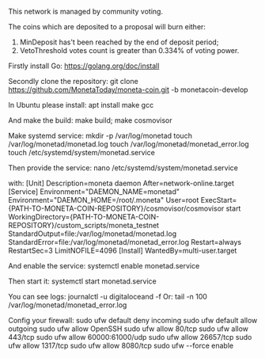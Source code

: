 This network is managed by community voting.

The coins which are deposited to a proposal will burn either:
1) MinDeposit has't been reached by the end of deposit period;
2) VetoThreshold votes count is greater than 0.334% of voting power.



Firstly install Go:
  https://golang.org/doc/install

Secondly clone the repository:
  git clone https://github.com/MonetaToday/moneta-coin.git -b monetacoin-develop

In Ubuntu please install:
  apt install make gcc

And make the build:
  make build; make cosmovisor

Make systemd service:
  mkdir -p /var/log/monetad
  touch /var/log/monetad/monetad.log
  touch /var/log/monetad/monetad_error.log
  touch /etc/systemd/system/monetad.service

Then provide the service:
  nano /etc/systemd/system/monetad.service

with:
  [Unit]
  Description=moneta daemon
  After=network-online.target
  [Service]
  Environment="DAEMON_NAME=monetad"
  Environment="DAEMON_HOME=/root/.moneta"
  User=root
  ExecStart={PATH-TO-MONETA-COIN-REPOSITORY}/cosmovisor/cosmovisor start
  WorkingDirectory={PATH-TO-MONETA-COIN-REPOSITORY}/custom_scripts/moneta_testnet
  StandardOutput=file:/var/log/monetad/monetad.log
  StandardError=file:/var/log/monetad/monetad_error.log
  Restart=always
  RestartSec=3
  LimitNOFILE=4096
  [Install]
  WantedBy=multi-user.target

And enable the service:
  systemctl enable monetad.service

Then start it:
  systemctl start monetad.service

You can see logs:
  journalctl -u digitaloceand -f
Or:
  tail -n 100 /var/log/monetad/monetad_error.log

Config your firewall:
  sudo ufw default deny incoming
  sudo ufw default allow outgoing
  sudo ufw allow OpenSSH
  sudo ufw allow 80/tcp
  sudo ufw allow 443/tcp
  sudo ufw allow 60000:61000/udp
  sudo ufw allow 26657/tcp
  sudo ufw allow 1317/tcp
  sudo ufw allow 8080/tcp
  sudo ufw --force enable
